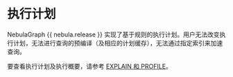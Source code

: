 # 执行计划

NebulaGraph {{ nebula.release }} 实现了基于规则的执行计划。用户无法改变执行计划，无法进行查询的预编译（及相应的计划缓存），无法通过指定索引来加速查询。

要查看执行计划及执行概要，请参考 [EXPLAIN 和 PROFILE](../3.ngql-guide/17.query-tuning-statements/1.explain-and-profile.md)。
